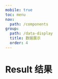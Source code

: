 ```yaml
---
mobile: true
toc: menu
nav:
  path: /components
group:
  path: /data-display
  title: 数据展示
  order: 4
---
```


# Result 结果
